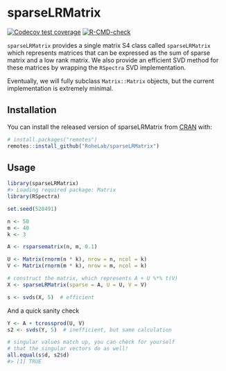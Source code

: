 
<!-- README.md is generated from README.Rmd. Please edit that file -->

# sparseLRMatrix

<!-- badges: start -->

[![Codecov test
coverage](https://codecov.io/gh/RoheLab/sparseLRMatrix/branch/master/graph/badge.svg)](https://codecov.io/gh/RoheLab/sparseLRMatrix?branch=master)
[![R-CMD-check](https://github.com/RoheLab/sparseLRMatrix/workflows/R-CMD-check/badge.svg)](https://github.com/RoheLab/sparseLRMatrix/actions)
<!-- badges: end -->

`sparseLRMatrix` provides a single matrix S4 class called
`sparseLRMatrix` which represents matrices that can be expressed as the
sum of sparse matrix and a low rank matrix. We also provide an efficient
SVD method for these matrices by wrapping the `RSpectra` SVD
implementation.

Eventually, we will fully subclass `Matrix::Matrix` objects, but the
current implementation is extremely minimal.

## Installation

You can install the released version of sparseLRMatrix from
[CRAN](https://CRAN.R-project.org) with:

``` r
# install.packages("remotes")
remotes::install_github("RoheLab/sparseLRMatrix")
```

## Usage

``` r
library(sparseLRMatrix)
#> Loading required package: Matrix
library(RSpectra)

set.seed(528491)

n <- 50
m <- 40
k <- 3

A <- rsparsematrix(n, m, 0.1)

U <- Matrix(rnorm(n * k), nrow = n, ncol = k)
V <- Matrix(rnorm(m * k), nrow = m, ncol = k)

# construct the matrix, which represents A + U %*% t(V)
X <- sparseLRMatrix(sparse = A, U = U, V = V)

s <- svds(X, 5)  # efficient
```

And a quick sanity check

``` r
Y <- A + tcrossprod(U, V)
s2 <- svds(Y, 5)  # inefficient, but same calculation

# singular values match up, you can check for yourself
# that the singular vectors do as well!
all.equal(s$d, s2$d)
#> [1] TRUE
```
